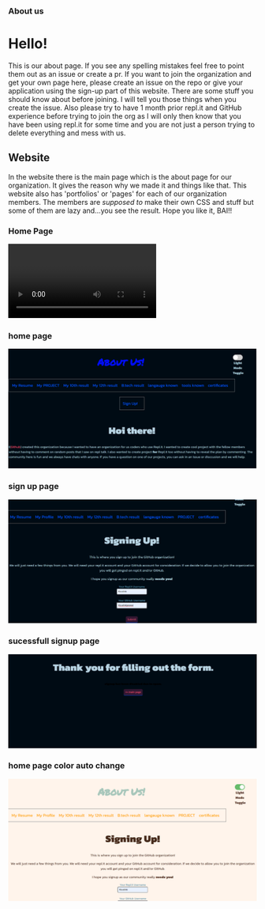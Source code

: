 ### About us
# Hello!
This is our about page. If you see any spelling mistakes feel free to point them out as an issue or create a pr. If you want to join the organization and get your own page here, please create an issue on the repo or give your application using the sign-up part of this website. There are some stuff you should know about before joining. I will tell you those things when you create the issue. Also please try to have 1 month prior repl.it and GitHub experience before trying to join the org as I will only then know that you have been using repl.it for some time and you are not just a person trying to delete everything and mess with us.

## Website
In the website there is the main page which is the about page for our organization. It gives the reason why we made it and things like that. This website also has 'portfolios' or 'pages' for each of our organization members. The members are _supposed to_ make their own CSS and stuff but some of them are lazy and...you see the result. Hope you like it, BAI!!

### Home Page
![watch the video ](https://github.com/Koushikijaiswal/About_us_Full_responsive_website/blob/main/About_us.mp4)

### home page
![home page](https://github.com/Koushikijaiswal/About_us_Full_responsive_website/blob/main/img/img1.png)

### sign up page
![home page](https://github.com/Koushikijaiswal/About_us_Full_responsive_website/blob/main/img/img2.png)

### sucessfull signup page
![home page](https://github.com/Koushikijaiswal/About_us_Full_responsive_website/blob/main/img/img3.png)

### home page color auto change
![home page](https://github.com/Koushikijaiswal/About_us_Full_responsive_website/blob/main/img/img4.png)
